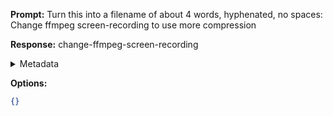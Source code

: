 **Prompt:**
Turn this into a filename of about 4 words, hyphenated, no spaces: Change ffmpeg screen-recording to use more compression

**Response:**
change-ffmpeg-screen-recording

<details><summary>Metadata</summary>

- Duration: 646 ms
- Datetime: 2023-07-13T10:35:54.118310
- Model: gpt-3.5-turbo-0613

</details>

**Options:**
```json
{}
```

